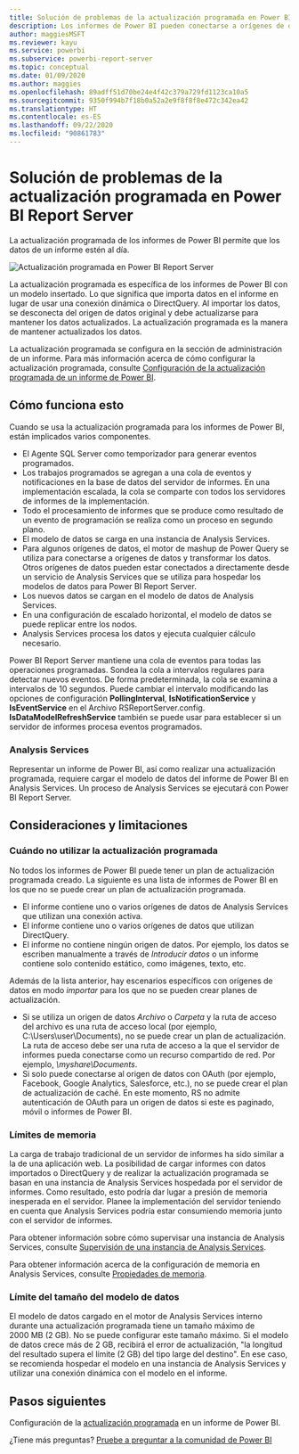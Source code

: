 ```yaml
---
title: Solución de problemas de la actualización programada en Power BI Report Server
description: Los informes de Power BI pueden conectarse a orígenes de datos diferentes. En función de cómo se usan los datos, hay disponibles diferentes orígenes de datos.
author: maggiesMSFT
ms.reviewer: kayu
ms.service: powerbi
ms.subservice: powerbi-report-server
ms.topic: conceptual
ms.date: 01/09/2020
ms.author: maggies
ms.openlocfilehash: 89adff51d70be24e4f42c379a729fd1123ca10a5
ms.sourcegitcommit: 9350f994b7f18b0a52a2e9f8f8f8e472c342ea42
ms.translationtype: HT
ms.contentlocale: es-ES
ms.lasthandoff: 09/22/2020
ms.locfileid: "90861783"
---
```

# <a name="power-bi-report-scheduled-refresh-in-power-bi-report-server"></a>Solución de problemas de la actualización programada en Power BI Report Server
La actualización programada de los informes de Power BI permite que los datos de un informe estén al día.

![Actualización programada en Power BI Report Server](media/scheduled-refresh/scheduled-refresh-success.png)

La actualización programada es específica de los informes de Power BI con un modelo insertado. Lo que significa que importa datos en el informe en lugar de usar una conexión dinámica o DirectQuery. Al importar los datos, se desconecta del origen de datos original y debe actualizarse para mantener los datos actualizados. La actualización programada es la manera de mantener actualizados los datos.

La actualización programada se configura en la sección de administración de un informe. Para más información acerca de cómo configurar la actualización programada, consulte [Configuración de la actualización programada de un informe de Power BI](configure-scheduled-refresh.md).

## <a name="how-this-works"></a>Cómo funciona esto
Cuando se usa la actualización programada para los informes de Power BI, están implicados varios componentes.

* El Agente SQL Server como temporizador para generar eventos programados.
* Los trabajos programados se agregan a una cola de eventos y notificaciones en la base de datos del servidor de informes. En una implementación escalada, la cola se comparte con todos los servidores de informes de la implementación.
* Todo el procesamiento de informes que se produce como resultado de un evento de programación se realiza como un proceso en segundo plano.
* El modelo de datos se carga en una instancia de Analysis Services.
* Para algunos orígenes de datos, el motor de mashup de Power Query se utiliza para conectarse a orígenes de datos y transformar los datos. Otros orígenes de datos pueden estar conectados a directamente desde un servicio de Analysis Services que se utiliza para hospedar los modelos de datos para Power BI Report Server.
* Los nuevos datos se cargan en el modelo de datos de Analysis Services.
* En una configuración de escalado horizontal, el modelo de datos se puede replicar entre los nodos.
* Analysis Services procesa los datos y ejecuta cualquier cálculo necesario.

Power BI Report Server mantiene una cola de eventos para todas las operaciones programadas. Sondea la cola a intervalos regulares para detectar nuevos eventos. De forma predeterminada, la cola se examina a intervalos de 10 segundos. Puede cambiar el intervalo modificando las opciones de configuración **PollingInterval**, **IsNotificationService** y **IsEventService** en el Archivo RSReportServer.config. **IsDataModelRefreshService** también se puede usar para establecer si un servidor de informes procesa eventos programados.

### <a name="analysis-services"></a>Analysis Services
Representar un informe de Power BI, así como realizar una actualización programada, requiere cargar el modelo de datos del informe de Power BI en Analysis Services. Un proceso de Analysis Services se ejecutará con Power BI Report Server.

## <a name="considerations-and-limitations"></a>Consideraciones y limitaciones
### <a name="when-scheduled-refresh-cant-be-used"></a>Cuándo no utilizar la actualización programada
No todos los informes de Power BI puede tener un plan de actualización programada creado. La siguiente es una lista de informes de Power BI en los que no se puede crear un plan de actualización programada.

* El informe contiene uno o varios orígenes de datos de Analysis Services que utilizan una conexión activa.
* El informe contiene uno o varios orígenes de datos que utilizan DirectQuery.
* El informe no contiene ningún origen de datos. Por ejemplo, los datos se escriben manualmente a través de *Introducir datos* o un informe contiene solo contenido estático, como imágenes, texto, etc.

Además de la lista anterior, hay escenarios específicos con orígenes de datos en modo *importar* para los que no se pueden crear planes de actualización.

* Si se utiliza un origen de datos *Archivo* o *Carpeta* y la ruta de acceso del archivo es una ruta de acceso local (por ejemplo, C:\Users\user\Documents), no se puede crear un plan de actualización. La ruta de acceso debe ser una ruta de acceso a la que el servidor de informes pueda conectarse como un recurso compartido de red. Por ejemplo, *\\myshare\Documents*.
* Si solo puede conectarse al origen de datos con OAuth (por ejemplo, Facebook, Google Analytics, Salesforce, etc.), no se puede crear el plan de actualización de caché. En este momento, RS no admite autenticación de OAuth para un origen de datos si este es paginado, móvil o informes de Power BI.

### <a name="memory-limits"></a>Límites de memoria
La carga de trabajo tradicional de un servidor de informes ha sido similar a la de una aplicación web. La posibilidad de cargar informes con datos importados o DirectQuery y de realizar la actualización programada se basan en una instancia de Analysis Services hospedada por el servidor de informes. Como resultado, esto podría dar lugar a presión de memoria inesperada en el servidor. Planee la implementación del servidor teniendo en cuenta que Analysis Services podría estar consumiendo memoria junto con el servidor de informes.

Para obtener información sobre cómo supervisar una instancia de Analysis Services, consulte [Supervisión de una instancia de Analysis Services](/sql/analysis-services/instances/monitor-an-analysis-services-instance).

Para obtener información acerca de la configuración de memoria en Analysis Services, consulte [Propiedades de memoria](/sql/analysis-services/server-properties/memory-properties).

### <a name="data-model-size-limit"></a>Límite del tamaño del modelo de datos
El modelo de datos cargado en el motor de Analysis Services interno durante una actualización programada tiene un tamaño máximo de 2000 MB (2 GB). No se puede configurar este tamaño máximo. Si el modelo de datos crece más de 2 GB, recibirá el error de actualización, "la longitud del resultado supera el límite (2 GB) del tipo large del destino". En ese caso, se recomienda hospedar el modelo en una instancia de Analysis Services y utilizar una conexión dinámica con el modelo en el informe.

## <a name="next-steps"></a>Pasos siguientes
Configuración de la [actualización programada](configure-scheduled-refresh.md) en un informe de Power BI.

¿Tiene más preguntas? [Pruebe a preguntar a la comunidad de Power BI](https://community.powerbi.com/)